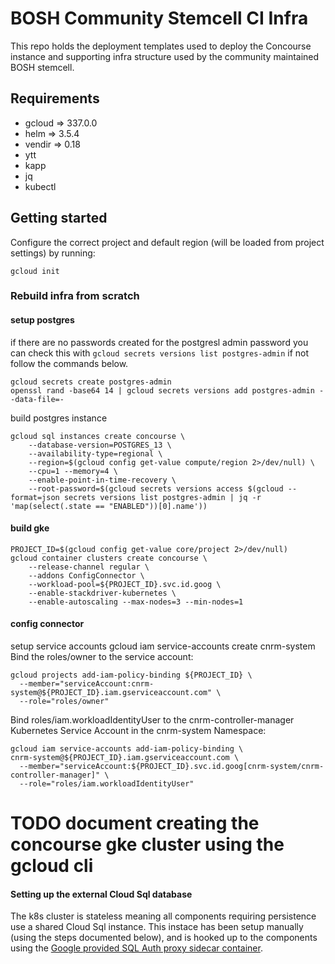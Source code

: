 # BOSH Community Stemcell CI Infra

This repo holds the deployment templates used to deploy the Concourse instance
and supporting infra structure used by the community maintained BOSH stemcell.

## Requirements
- gcloud => 337.0.0
- helm => 3.5.4
- vendir => 0.18
- ytt
- kapp
- jq
- kubectl

## Getting started

Configure the correct project and default region (will be loaded from project settings) by running:
```
gcloud init
```



### Rebuild infra from scratch


#### setup postgres
if there are no passwords created for the postgresl admin password
you can check this with `gcloud secrets versions list postgres-admin` if not follow the commands below.
```
gcloud secrets create postgres-admin
openssl rand -base64 14 | gcloud secrets versions add postgres-admin --data-file=-
```
build postgres instance
```
gcloud sql instances create concourse \
    --database-version=POSTGRES_13 \
    --availability-type=regional \
    --region=$(gcloud config get-value compute/region 2>/dev/null) \
    --cpu=1 --memory=4 \
    --enable-point-in-time-recovery \
    --root-password=$(gcloud secrets versions access $(gcloud --format=json secrets versions list postgres-admin | jq -r 'map(select(.state == "ENABLED"))[0].name'))
```

#### build gke
```
PROJECT_ID=$(gcloud config get-value core/project 2>/dev/null)
gcloud container clusters create concourse \
    --release-channel regular \
    --addons ConfigConnector \
    --workload-pool=${PROJECT_ID}.svc.id.goog \
    --enable-stackdriver-kubernetes \
    --enable-autoscaling --max-nodes=3 --min-nodes=1
```

#### config connector
setup service accounts
gcloud iam service-accounts create cnrm-system
Bind the roles/owner to the service account:
```
gcloud projects add-iam-policy-binding ${PROJECT_ID} \
  --member="serviceAccount:cnrm-system@${PROJECT_ID}.iam.gserviceaccount.com" \
  --role="roles/owner"
```
Bind roles/iam.workloadIdentityUser to the cnrm-controller-manager Kubernetes Service Account in the cnrm-system Namespace:
```
gcloud iam service-accounts add-iam-policy-binding \
cnrm-system@${PROJECT_ID}.iam.gserviceaccount.com \
  --member="serviceAccount:${PROJECT_ID}.svc.id.goog[cnrm-system/cnrm-controller-manager]" \
  --role="roles/iam.workloadIdentityUser"
```

# TODO document creating the concourse gke cluster using the gcloud cli

#### Setting up the external Cloud Sql database



The k8s cluster is stateless meaning all components requiring persistence use a shared Cloud Sql instance.
This instace has been setup manually (using the steps documented below), and is hooked up to the components using
the [Google provided SQL Auth proxy sidecar container](https://cloud.google.com/sql/docs/mysql/connect-kubernetes-engine#introduction).
